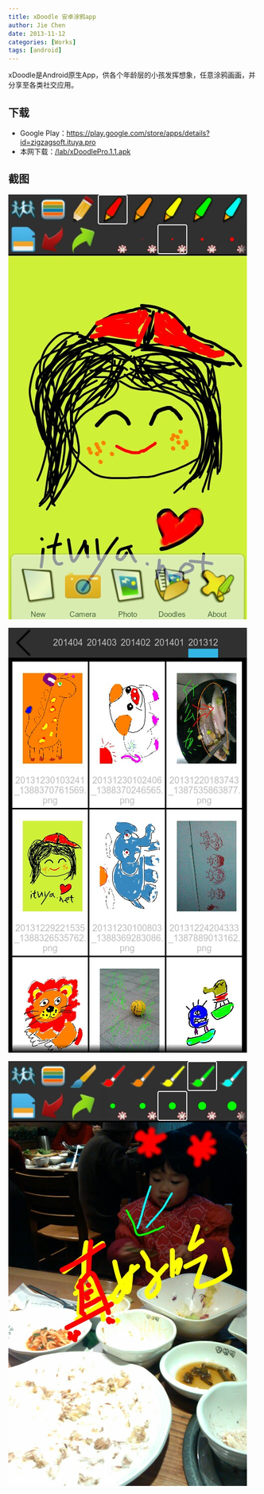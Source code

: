```yaml
---
title: xDoodle 安卓涂鸦app
author: Jie Chen
date: 2013-11-12
categories: [Works]
tags: [android]
---
```


xDoodle是Android原生App，供各个年龄层的小孩发挥想象，任意涂鸦画画，并分享至各类社交应用。

## 下载
- Google Play：<a href="https://play.google.com/store/apps/details?id=zigzagsoft.ituya.pro" target="_blank">https://play.google.com/store/apps/details?id=zigzagsoft.ituya.pro</a>
- 本网下载：<a href="https://github.com/jiechencn/jiechencn.github.io/releases/download/xDoodle/xDoodlePro.1.1.apk" target="_blank">/lab/xDoodlePro.1.1.apk</a>

## 截图

![](/assets/res/xdoodle_main.jpg)

![](/assets/res/xdoodle_list.jpg)

![](/assets/res/xdoodle_photo.jpg)
